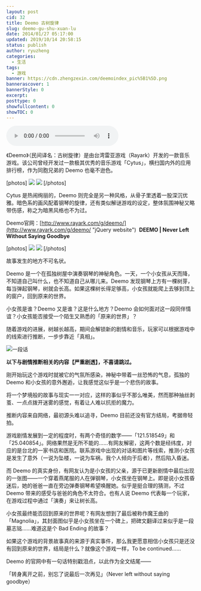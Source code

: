 ```yaml
---
layout: post
cid: 32
title: Deemo 古树旋律
slug: deemo-gu-shu-xuan-lu
date: 2014/01/27 05:17:00
updated: 2019/10/14 20:58:15
status: publish
author: ryuzheng
categories: 
  - 生活
tags: 
  - 游戏
banner: https://cdn.zhengzexin.com/deemoindex_pic%5B1%5D.png
bannerascover: 1
bannerStyle: 0
excerpt: 
posttype: 0
showfullcontent: 0
showTOC: 0
---
```



<audio controls="" name="deemo-nine point night" src="https://cdn.zhengzexin.com/deemo1-07%20nine%20point%20eight.mp3" style="margin: auto; top: 0; right: 0; bottom: 0; left: 0;"></audio>

《Deemo》（民间译名：古树旋律）是由台湾雷亚游戏（Rayark）开发的一款音乐游戏。该公司曾经开发过一款极其优秀的音乐游戏「Cytus」，横扫国内外的应用排行榜，作为同胞兄弟的 Deemo 也毫不逊色。

[photos]
![](https://cdn.zhengzexin.com/deemotOHPfJkwOkB7nGnMCezCU98sbIi--la5E3ZohYA11dWPtv1l01r3RLZeAm7DTRtFMbb2%253Dh900%5B1%5D)
![](https://cdn.zhengzexin.com/deemoben_cytus_banner%5B1%5D.png)
[/photos]

Cytus 是热闹绚丽的，Deemo 则完全是另一种风格，从骨子里透着一股深沉优雅。暗色系的画风配着钢琴的旋律，还有类似解谜游戏的设定，整体氛围神秘又略带伤感，称之为暗黑风格也不为过。

Deemo官网：[http://www.rayark.com/g/deemo/](http://www.rayark.com/g/deemo/ "jQuery website")&nbsp;&nbsp;**DEEMO | Never Left Without Saying Goodbye**

[photos]
![](https://cdn.zhengzexin.com/deemoindex_pic%5B1%5D.png)
![](https://cdn.zhengzexin.com/deemoabout_pic%5B1%5D.png)
[/photos]

故事发生的地方不可名状。

Deemo 是一个在孤独树屋中演奏钢琴的神秘角色。一天，一个小女孩从天而降，不知道自己叫什么，也不知道自己从哪儿来。Deemo 发现钢琴上方有一棵树芽，每当弹起钢琴，树就会长高。如果这棵树长得足够高，小女孩就能爬上去够到顶上的窗户，回到原来的世界。

小女孩是谁？Deemo 又是谁？这是什么地方？Deemo 会如何面对这一段同伴情谊？小女孩能否接受一个陌生又熟悉的「原来的世界」？

随着游戏的进展，树越长越高，期间会解锁新的剧情和音乐，玩家可以根据游戏中的线索进行推断，一步步靠近「真相」。

![一段话](https://cdn.zhengzexin.com/deemoabout_txt%5B1%5D.png)

**以下与剧情推断相关的内容【严重剧透】，不喜请跳过。**

刚开始玩这个游戏时就被它的气氛所感染，神秘中带着一丝恐怖的气息，孤独的 Deemo 和小女孩的意外邂逅，让我感觉这似乎是一个悲伤的故事。

将一个梦境般的故事与现实一一对应，这样的事似乎不那么唯美，然而那种抽丝剥茧、一点点拨开迷雾的感觉，有着让人难以抗拒的魔力。

推断内容来自网络，最初源头难以追寻，Deemo 目前还没有官方结局，考据帝轻拍。

游戏剧情发展到一定的程度时，有两个奇怪的数字&mdash;&mdash;「121.518549」和「25.040854」。网络果然是无所不能的&hellip;&hellip;有网友解密，这两个数是经纬度，对应的是台北的一家书店和医院。联系游戏中出现的对话和图片等线索，推测小女孩是发生了意外（一说为坠楼，一说为车祸，我个人倾向于后者），然后陷入昏迷。

而 Deemo 的真实身份，有网友认为是小女孩的父亲，源于已更新剧情中最后出现的一张图&mdash;&mdash;一个穿着燕尾服的人在弹钢琴，小女孩坐在钢琴上。即是说小女孩昏迷后，她的爸爸一直在旁边弹奏钢琴希望唤醒她。似乎是挺合理的猜测，不过 Deemo 带来的感受与爸爸的角色不太符合。也有人说 Deemo 代表每一个玩家，在游戏过程中通过「演奏」来让树长高。

小女孩最终能否回到原来的世界呢？有网友想到了最后被称作魔王曲的「Magnolia」，其封面图似乎是小女孩坐在一个碑上，把碑文翻译过来似乎是一段墓志铭&hellip;&hellip;难道这是个 Bad Ending 的故事？

如果这个游戏的背景故事真的来源于真实事件，那么我更愿意相信小女孩只是还没有回到原来的世界，结局是什么？就像这个游戏一样，To be continued&hellip;&hellip;

Deemo 的官网中有一句话特别戳泪点，以此作为全文结尾&mdash;&mdash;

「转身离开之前，别忘了说最后一次再见」（Never left without saying goodbye）
